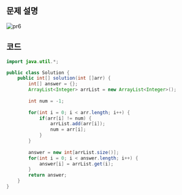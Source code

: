 ## 문제 설명
![pr6](https://user-images.githubusercontent.com/90914001/189138143-fff0b90b-8342-4536-a033-2ba80a7145fd.PNG)

## 코드
```java
import java.util.*;

public class Solution {
    public int[] solution(int []arr) {
        int[] answer = {};
        ArrayList<Integer> arrList = new ArrayList<Integer>();
        
        int num = -1;
        
        for(int i = 0; i < arr.length; i++) {
            if(arr[i] != num) {
                arrList.add(arr[i]);
                num = arr[i];
            }
        }
        
        answer = new int[arrList.size()];
        for(int i = 0; i < answer.length; i++) {
            answer[i] = arrList.get(i);
        }
        return answer;
    }
}